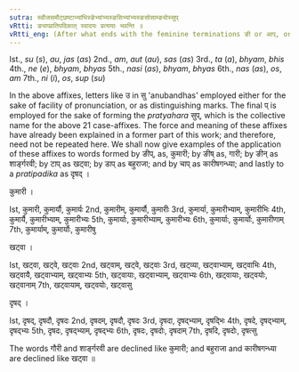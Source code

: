 ```yaml
---
sutra: स्वौजसमौट्छष्टाभ्यांभिस्ङेभ्यांभ्यस्ङसिभ्यांभ्यस्ङसोसाम्ङ्योस्सुप्
vRtti: ङ्याप्प्रातिपदिकात् स्वादयः प्रत्ययाः भवन्ति ॥
vRtti_eng: (After what ends with the feminine terminations ङी or आप्, or after a Nominal stem the following case affixes are employed for declension) :--
---
```

Ist., _su_ (_s_), _au_, _jas_ (_as_)
2nd., _am_, _aut_ (_au_), _sas_ (_as_)
3rd., _ta_ (_a_), _bhyam_, _bhis_
4th., _ne_ (_e_), _bhyam_, _bhyas_
5th., _nasi_ (_as_), _bhyam_, _bhyas_
6th., _nas_ (_as_), _os_, _am_
7th., _ni_ (_i_), _os_, _sup_ (_su_)

In the above affixes, letters like उ in सु 'anubandhas' employed either for the sake of facility of pronunciation, or as distinguishing marks. The final प् is employed for the sake of forming the _pratyahara_ सुप्, which is the collective name for the above 21 case-affixes. The force and meaning of these affixes have already been explained in a former part of this work; and therefore, need not be repeated here. We shall now give examples of the application of these affixes to words formed by ङीप्, as, कुमारी; by ङीष् as, गारी; by ङीन् as शार्ङ्गरवी; by टाप् as खट्वा; by डाप् as बहुराजा; and by चाप् as कारीषगन्ध्या; and lastly to a _pratipadika_ as दृषद् ।

 कुमारी ।

Ist, कुमारी, कुमार्यौ, कुमार्यः
2nd, कुमारीम्, कुमार्यौ, कुमारीः
3rd, कुमार्या, कुमारीभ्याम्, कुमारीभिः
4th, कुमार्यै, कुमारीभ्याम्, कुमारीभ्यः
5th, कुमार्याः, कुमारीभ्याम्, कुमारीभ्यः
6th, कुमार्याः, कुमार्योः, कुमारीणाम्
7th, कुमार्याम्, कुमार्योः, कुमारीषु

खट्वा ।

Ist, खट्वा, खट्वे, खट्वाः
2nd, खट्वाम्, खट्वे, खट्वाः
3rd, खट्व्या, खट्वाभ्याम्, खट्वाभिः
4th, खट्वायै, खट्वाभ्याम्, खट्वाभ्यः
5th, खट्वायाः, खट्वाभ्याम्, खट्वाभ्यः
6th, खट्वायाः, खट्वयोः, खट्वानाम्
7th, खट्वायाम्, खट्वयोः, खट्वासु

दृषद् ।

Ist, दृषद्, दृषदौ, दृषदः
2nd, दृषदम्, दृषदौ, दृषदः
3rd, दृषदा, दृषद्भ्याम्, दृषद्भिः
4th, दृषदे, दृषद्भ्याम्, दृषद्भ्यः
5th, दृषदः, दृषद्भ्याम्, दृषद्भ्यः
6th, दृषदः, दृषदोः, दृषदाम्
7th, दृषदि, दृषदोः, दृषत्सु

The words गौरी and शार्ङ्गरवी are declined like कुमारी; and बहुराजा  and कारीषगन्ध्या are declined like खट्वा ॥
